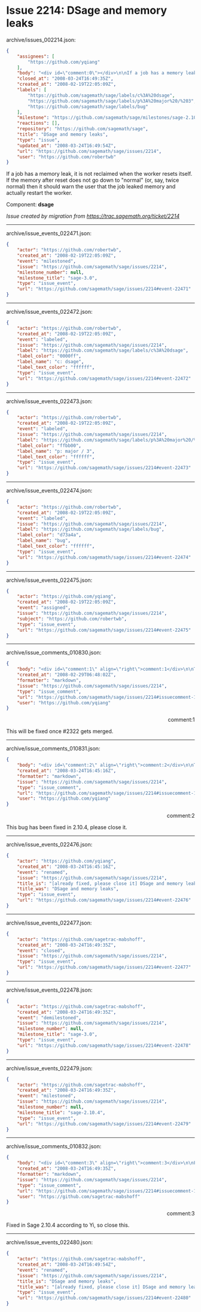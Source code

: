 # Issue 2214: DSage and memory leaks

archive/issues_002214.json:
```json
{
    "assignees": [
        "https://github.com/yqiang"
    ],
    "body": "<div id=\"comment:0\"></div>\n\nIf a job has a memory leak, it is not reclaimed when the worker resets itself. If the memory after reset does not go down to \"normal\" (or, say, twice normal) then it should warn the user that the job leaked memory and actually restart the worker. \n\n\n\nComponent: **dsage**\n\n_Issue created by migration from https://trac.sagemath.org/ticket/2214_\n\n",
    "closed_at": "2008-03-24T16:49:35Z",
    "created_at": "2008-02-19T22:05:09Z",
    "labels": [
        "https://github.com/sagemath/sage/labels/c%3A%20dsage",
        "https://github.com/sagemath/sage/labels/p%3A%20major%20/%203",
        "https://github.com/sagemath/sage/labels/bug"
    ],
    "milestone": "https://github.com/sagemath/sage/milestones/sage-2.10.4",
    "reactions": [],
    "repository": "https://github.com/sagemath/sage",
    "title": "DSage and memory leaks",
    "type": "issue",
    "updated_at": "2008-03-24T16:49:54Z",
    "url": "https://github.com/sagemath/sage/issues/2214",
    "user": "https://github.com/robertwb"
}
```
<div id="comment:0"></div>

If a job has a memory leak, it is not reclaimed when the worker resets itself. If the memory after reset does not go down to "normal" (or, say, twice normal) then it should warn the user that the job leaked memory and actually restart the worker. 



Component: **dsage**

_Issue created by migration from https://trac.sagemath.org/ticket/2214_





---

archive/issue_events_022471.json:
```json
{
    "actor": "https://github.com/robertwb",
    "created_at": "2008-02-19T22:05:09Z",
    "event": "milestoned",
    "issue": "https://github.com/sagemath/sage/issues/2214",
    "milestone_number": null,
    "milestone_title": "sage-3.0",
    "type": "issue_event",
    "url": "https://github.com/sagemath/sage/issues/2214#event-22471"
}
```



---

archive/issue_events_022472.json:
```json
{
    "actor": "https://github.com/robertwb",
    "created_at": "2008-02-19T22:05:09Z",
    "event": "labeled",
    "issue": "https://github.com/sagemath/sage/issues/2214",
    "label": "https://github.com/sagemath/sage/labels/c%3A%20dsage",
    "label_color": "0000ff",
    "label_name": "c: dsage",
    "label_text_color": "ffffff",
    "type": "issue_event",
    "url": "https://github.com/sagemath/sage/issues/2214#event-22472"
}
```



---

archive/issue_events_022473.json:
```json
{
    "actor": "https://github.com/robertwb",
    "created_at": "2008-02-19T22:05:09Z",
    "event": "labeled",
    "issue": "https://github.com/sagemath/sage/issues/2214",
    "label": "https://github.com/sagemath/sage/labels/p%3A%20major%20/%203",
    "label_color": "ffbb00",
    "label_name": "p: major / 3",
    "label_text_color": "ffffff",
    "type": "issue_event",
    "url": "https://github.com/sagemath/sage/issues/2214#event-22473"
}
```



---

archive/issue_events_022474.json:
```json
{
    "actor": "https://github.com/robertwb",
    "created_at": "2008-02-19T22:05:09Z",
    "event": "labeled",
    "issue": "https://github.com/sagemath/sage/issues/2214",
    "label": "https://github.com/sagemath/sage/labels/bug",
    "label_color": "d73a4a",
    "label_name": "bug",
    "label_text_color": "ffffff",
    "type": "issue_event",
    "url": "https://github.com/sagemath/sage/issues/2214#event-22474"
}
```



---

archive/issue_events_022475.json:
```json
{
    "actor": "https://github.com/yqiang",
    "created_at": "2008-02-19T22:05:09Z",
    "event": "assigned",
    "issue": "https://github.com/sagemath/sage/issues/2214",
    "subject": "https://github.com/robertwb",
    "type": "issue_event",
    "url": "https://github.com/sagemath/sage/issues/2214#event-22475"
}
```



---

archive/issue_comments_010830.json:
```json
{
    "body": "<div id=\"comment:1\" align=\"right\">comment:1</div>\n\nThis will be fixed once #2322 gets merged.",
    "created_at": "2008-02-29T06:48:02Z",
    "formatter": "markdown",
    "issue": "https://github.com/sagemath/sage/issues/2214",
    "type": "issue_comment",
    "url": "https://github.com/sagemath/sage/issues/2214#issuecomment-10830",
    "user": "https://github.com/yqiang"
}
```

<div id="comment:1" align="right">comment:1</div>

This will be fixed once #2322 gets merged.



---

archive/issue_comments_010831.json:
```json
{
    "body": "<div id=\"comment:2\" align=\"right\">comment:2</div>\n\nThis bug has been fixed in 2.10.4, please close it.",
    "created_at": "2008-03-24T16:45:16Z",
    "formatter": "markdown",
    "issue": "https://github.com/sagemath/sage/issues/2214",
    "type": "issue_comment",
    "url": "https://github.com/sagemath/sage/issues/2214#issuecomment-10831",
    "user": "https://github.com/yqiang"
}
```

<div id="comment:2" align="right">comment:2</div>

This bug has been fixed in 2.10.4, please close it.



---

archive/issue_events_022476.json:
```json
{
    "actor": "https://github.com/yqiang",
    "created_at": "2008-03-24T16:45:16Z",
    "event": "renamed",
    "issue": "https://github.com/sagemath/sage/issues/2214",
    "title_is": "[already fixed, please close it] DSage and memory leaks",
    "title_was": "DSage and memory leaks",
    "type": "issue_event",
    "url": "https://github.com/sagemath/sage/issues/2214#event-22476"
}
```



---

archive/issue_events_022477.json:
```json
{
    "actor": "https://github.com/sagetrac-mabshoff",
    "created_at": "2008-03-24T16:49:35Z",
    "event": "closed",
    "issue": "https://github.com/sagemath/sage/issues/2214",
    "type": "issue_event",
    "url": "https://github.com/sagemath/sage/issues/2214#event-22477"
}
```



---

archive/issue_events_022478.json:
```json
{
    "actor": "https://github.com/sagetrac-mabshoff",
    "created_at": "2008-03-24T16:49:35Z",
    "event": "demilestoned",
    "issue": "https://github.com/sagemath/sage/issues/2214",
    "milestone_number": null,
    "milestone_title": "sage-3.0",
    "type": "issue_event",
    "url": "https://github.com/sagemath/sage/issues/2214#event-22478"
}
```



---

archive/issue_events_022479.json:
```json
{
    "actor": "https://github.com/sagetrac-mabshoff",
    "created_at": "2008-03-24T16:49:35Z",
    "event": "milestoned",
    "issue": "https://github.com/sagemath/sage/issues/2214",
    "milestone_number": null,
    "milestone_title": "sage-2.10.4",
    "type": "issue_event",
    "url": "https://github.com/sagemath/sage/issues/2214#event-22479"
}
```



---

archive/issue_comments_010832.json:
```json
{
    "body": "<div id=\"comment:3\" align=\"right\">comment:3</div>\n\nFixed in Sage 2.10.4 according to Yi, so close this.",
    "created_at": "2008-03-24T16:49:35Z",
    "formatter": "markdown",
    "issue": "https://github.com/sagemath/sage/issues/2214",
    "type": "issue_comment",
    "url": "https://github.com/sagemath/sage/issues/2214#issuecomment-10832",
    "user": "https://github.com/sagetrac-mabshoff"
}
```

<div id="comment:3" align="right">comment:3</div>

Fixed in Sage 2.10.4 according to Yi, so close this.



---

archive/issue_events_022480.json:
```json
{
    "actor": "https://github.com/sagetrac-mabshoff",
    "created_at": "2008-03-24T16:49:54Z",
    "event": "renamed",
    "issue": "https://github.com/sagemath/sage/issues/2214",
    "title_is": "DSage and memory leaks",
    "title_was": "[already fixed, please close it] DSage and memory leaks",
    "type": "issue_event",
    "url": "https://github.com/sagemath/sage/issues/2214#event-22480"
}
```
